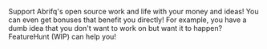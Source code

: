 Support Abrifq's open source work and life with your money and ideas!
You can even get bonuses that benefit you directly!
For example, you have a dumb idea that you don't want to work on but want it to happen? FeatureHunt (WIP) can help you!